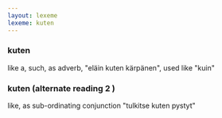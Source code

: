 ```yaml
---
layout: lexeme
lexeme: kuten
---
```


###  kuten 
like a, such, as adverb, "eläin kuten kärpänen", used like "kuin"


###  kuten  (alternate reading 2 )

like, as sub-ordinating conjunction "tulkitse kuten pystyt"

